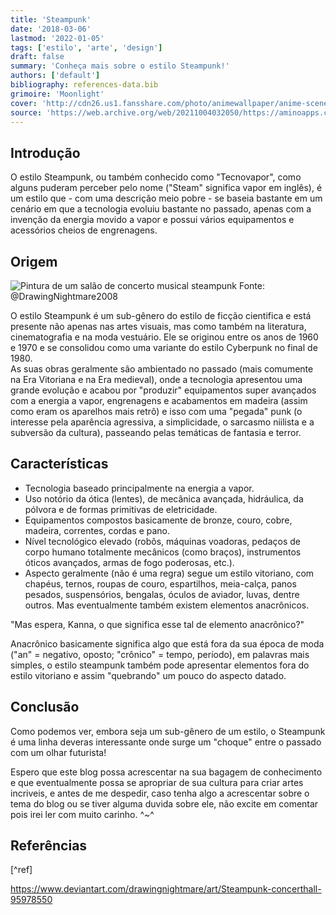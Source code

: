 ```yaml
---
title: 'Steampunk'
date: '2018-03-06'
lastmod: '2022-01-05'
tags: ['estilo', 'arte', 'design']
draft: false
summary: 'Conheça mais sobre o estilo Steampunk!'
authors: ['default']
bibliography: references-data.bib
grimoire: 'Moonlight'
cover: 'http://cdn26.us1.fansshare.com/photo/animewallpaper/anime-scenery-wallpapers-hd-resolution-anime-wallpaper-1577140481.jpg'
source: 'https://web.archive.org/web/20211004032050/https://aminoapps.com/c/grimoires/page/blog/steampunk/aVk5_5eQc0ugp7gg5dKexbrLRaLoWlMLzQ1'
---
```


## Introdução

O estilo Steampunk, ou também conhecido como "Tecnovapor", como alguns puderam perceber pelo nome ("Steam" significa vapor em inglês), é um estilo que - com uma descrição meio pobre - se baseia 
bastante em um cenário em que a tecnologia evoluiu bastante no passado, apenas com a invenção da energia movido a vapor e possui vários equipamentos e acessórios cheios de engrenagens.

<TOCInline toc={props.toc} exclude='Introdução' toHeading={2} />

## Origem

![Pintura de um salão de concerto musical steampunk](/static/images/DrawingNightmare-2008-steampunk_concerthall.jpg)
Fonte: @DrawingNightmare2008

O estilo Steampunk é um sub-gênero do estilo de ficção cientifica e está presente não apenas nas artes visuais, mas como também na literatura, cinematografia e na moda vestuário. Ele se originou entre os anos de 1960 e 1970 e se consolidou como uma variante do estilo Cyberpunk no final de 1980.  
As suas obras geralmente são ambientado no passado (mais comumente na Era Vitoriana e na Era medieval), onde a tecnologia apresentou uma grande evolução e acabou por "produzir" equipamentos super avançados com a energia a vapor, engrenagens e acabamentos em madeira (assim como eram os aparelhos mais retrô) e isso com uma "pegada" punk (o interesse pela aparência agressiva, a simplicidade, o sarcasmo niilista e a subversão da cultura), passeando pelas temáticas de fantasia e terror.

## Características

- Tecnologia baseado principalmente na energia a vapor.  
- Uso notório da ótica (lentes), de mecânica avançada, hidráulica, da pólvora e de formas primitivas de eletricidade.  
- Equipamentos compostos basicamente de bronze, couro, cobre, madeira, correntes, cordas e pano.  
- Nível tecnológico elevado (robôs, máquinas voadoras, pedaços de corpo humano totalmente mecânicos (como braços), instrumentos óticos avançados, armas de fogo poderosas, etc.).  
- Aspecto geralmente (não é uma regra) segue um estilo vitoriano, com chapéus, ternos, roupas de couro, espartilhos, meia-calça, panos pesados, suspensórios, bengalas, óculos de aviador, luvas, dentre outros. Mas eventualmente também existem elementos anacrônicos.  
  
"Mas espera, Kanna, o que significa esse tal de elemento anacrônico?"  
  
Anacrônico basicamente significa algo que está fora da sua época de moda ("an" = negativo, oposto; "crônico" = tempo, período), em palavras mais simples, o estilo steampunk também pode apresentar elementos fora do estilo vitoriano e assim "quebrando" um pouco do aspecto datado.

## Conclusão

Como podemos ver, embora seja um sub-gênero de um estilo, o Steampunk é uma linha deveras interessante onde surge um "choque" entre o passado com um olhar futurista!

Espero que este blog possa acrescentar na sua bagagem de conhecimento e que eventualmente possa se apropriar de sua cultura para criar artes incriveis, e antes de me despedir, caso tenha algo a acrescentar sobre o tema do blog ou se tiver alguma duvida sobre ele, não excite em comentar pois irei ler com muito carinho. ^~^

## Referências
[^ref]

https://www.deviantart.com/drawingnightmare/art/Steampunk-concerthall-95978550